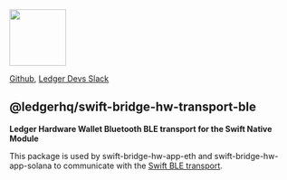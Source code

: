 <img src="https://user-images.githubusercontent.com/211411/34776833-6f1ef4da-f618-11e7-8b13-f0697901d6a8.png" height="100" />

[Github](https://github.com/LedgerHQ/ledgerjs/),
[Ledger Devs Slack](https://ledger-dev.slack.com/)

## @ledgerhq/swift-bridge-hw-transport-ble

**Ledger Hardware Wallet Bluetooth BLE transport for the Swift Native Module**

This package is used by swift-bridge-hw-app-eth and swift-bridge-hw-app-solana to communicate with the [Swift BLE transport](https://github.com/LedgerHQ/hw-transport-ios-ble).
